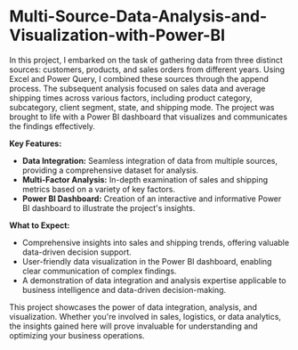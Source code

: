 # **Multi-Source-Data-Analysis-and-Visualization-with-Power-BI**

In this project, I embarked on the task of gathering data from three distinct sources: customers, products, and sales orders from different years. Using Excel and Power Query, I combined these sources through the append process. The subsequent analysis focused on sales data and average shipping times across various factors, including product category, subcategory, client segment, state, and shipping mode. The project was brought to life with a Power BI dashboard that visualizes and communicates the findings effectively.

**Key Features:**
- **Data Integration:** Seamless integration of data from multiple sources, providing a comprehensive dataset for analysis.
- **Multi-Factor Analysis:** In-depth examination of sales and shipping metrics based on a variety of key factors.
- **Power BI Dashboard:** Creation of an interactive and informative Power BI dashboard to illustrate the project's insights.

**What to Expect:**
- Comprehensive insights into sales and shipping trends, offering valuable data-driven decision support.
- User-friendly data visualization in the Power BI dashboard, enabling clear communication of complex findings.
- A demonstration of data integration and analysis expertise applicable to business intelligence and data-driven decision-making.

This project showcases the power of data integration, analysis, and visualization. Whether you're involved in sales, logistics, or data analytics, the insights gained here will prove invaluable for understanding and optimizing your business operations.
